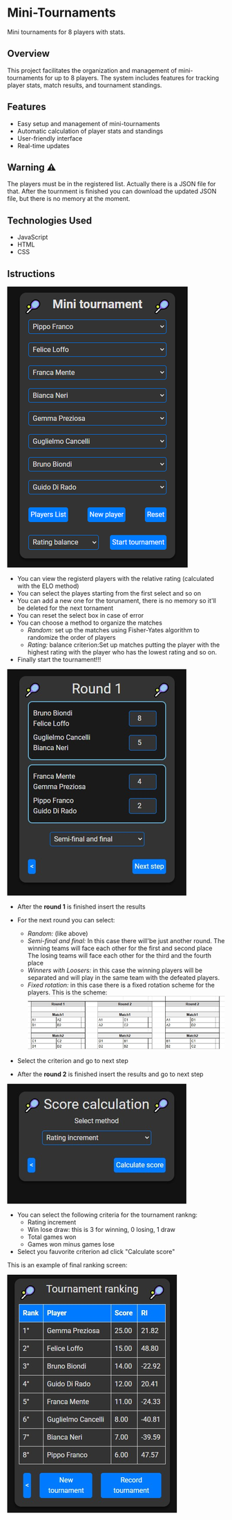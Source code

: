 # Mini-Tournaments

Mini tournaments for 8 players with stats.

## Overview

This project facilitates the organization and management of mini-tournaments for up to 8 players.
The system includes features for tracking player stats, match results, and tournament standings.

## Features

-   Easy setup and management of mini-tournaments
-   Automatic calculation of player stats and standings
-   User-friendly interface
-   Real-time updates

## Warning :warning:

The players must be in the registered list. Actually there is a JSON file for that.
After the tournment is finished you can download the updated JSON file,
but there is no memory at the moment.

## Technologies Used

-   JavaScript
-   HTML
-   CSS

## Istructions

![Hone screen](/assets/screenshots/home-screen.png)

-   You can view the registerd players with the relative rating (calculated with the ELO method)
-   You can select the playes starting from the first select and so on
-   You can add a new one for the torunament, there is no memory so it'll be deleted for the next tornament
-   You can reset the select box in case of error
-   You can choose a method to organize the matches
    -   _Random:_ set up the matches using Fisher-Yates algorithm to randomize the order of players
    -   _Rating:_ balance criterion:Set up matches putting the player with the highest rating with the player who has the lowest rating and so on.
-   Finally start the tournament!!!

![Round1](/assets/screenshots/Round1.jpg)

-   After the **round 1** is finished insert the results
-   For the next round you can select:
    -   _Random:_ (like above)
    -   _Semi-final and final:_ In this case there will'be just another round.
        The winning teams will face each other for the first and second place
        The losing teams will face each other for the third and the fourth place
    -   _Winners with Loosers:_ in this case the winning players will be separated
        and will play in the same team with the defeated players.
    -   _Fixed rotation:_ in this case there is a fixed rotation scheme for the players. This is the scheme:
    ![here](/assets/screenshots/FixedRotation.jpg)

-   Select the criterion and go to next step

-   After the **round 2** is finished insert the results and go to next step

![Score Calculation](/assets/screenshots/ScoreCalculation.jpg)

- You can select the following criteria for the tournament rankng:
    - Rating increment
    - Win lose draw: this is 3 for winning, 0 losing, 1 draw
    - Total games won
    - Games won minus games lose
- Select you fauvorite criterion ad click "Calculate score"

This is an example of final ranking screen:

![Final Ranking](/assets/screenshots/Final_rankig.jpg)

